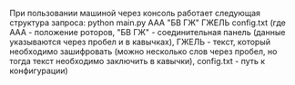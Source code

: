 При пользовании машиной через консоль работает следующая структура запроса: python main.py ААА "БВ ГЖ" ГЖЕЛЬ config.txt (где ААА - положение роторов, "БВ ГЖ" - соединительная панель (данные указываются через пробел и в кавычках), ГЖЕЛЬ - текст, который необходимо зашифровать (можно несколько слов через пробел, но тогда текст необходимо заключить в кавычки), config.txt - путь к конфигурации)
